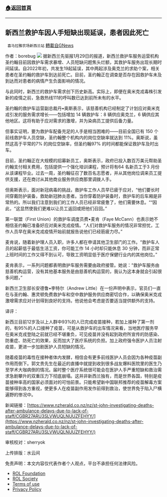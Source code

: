 ###  [:house:返回首頁](https://github.com/ourhimalayas/txt)
---


## 新西兰救护车因人手短缺出现延误，患者因此死亡
` 喜马拉雅农场新西兰站` [轉載自GNews](https://gnews.org/zh-hans/1935248/)

作者：borebug
![](https://assets.gnews.org/wp-content/uploads/2022/01/酷翻组1-29.png)
据新西兰先驱报1月29日的报道，新西兰救护车服务运营机构圣约翰目前因救护车需求暴增、人员短缺问题焦头烂额，其救护车服务出现长期时间延误。自2022年初，共发生19起延误，其中两起涉及奥克兰的求助个案，相关患者在圣约翰的救护车到达前死亡。目前，圣约翰正在调查是否存在因救护车未及到达而对患者的病情产生负面影响的情况。

与此同时，新西兰的救护车需求创下历史新高。实际上，即便在奥米克戎毒株引发新的疫情之前，急救热线111的呼叫数已达到前所未有的水平。

圣约翰的救护车运营副总裁丹•奥斯表示，该慈善机构已经制定了计划应对奥米克戎引发的服务需求增长——包括增加 14 辆救护车：8 辆供应奥克兰，6 辆供应其他地区。这将有助于应对需求的激增，并为染病员工提供后备力量。

但事实证明，要为救护车配备充足的人手是相当困难的——目前全国已有 150 个前线救护车人员空缺，圣约翰整个机构内的岗位空缺率就达到 11%。奥斯说，虽然这高于平常的7% 的岗位空缺率，但圣约翰97% 的时间都能保证救护车及时出车。

目前，圣约翰正在大规模的招募新员工，奥斯表示，政府已投入数百万美元帮助圣约翰支付相关费用，包括提供一个强化培训课程，预计将有64 名新员工于3 月份从该课程毕业。过去一周，圣约翰征召了数百名志愿者，并从其他岗位调来员工提供支援，还在商讨从其他商业服务供应商那里调拨人手。

但奥斯表示，面对新冠病毒的挑战，救护车工作人员早已疲于应对，“他们要长时间穿戴防护装备，救助新冠肺炎患者。当你穿着防护装备时，救护车的后车厢是非常热的。所以我们注意到我们的工作人员已经非常疲惫了，他们需要休息。““因此，“这显然使我们更难以让员工返回或把他们召回。”

第一联盟（First Union）的救护​​车调度员费•麦肯（Faye McCann）也表示她不相信圣约翰已准备好应对奥米克戎疫情。“人们对救护​​车服务的情况非常担忧，工作人员早在奥米克戎疫情开始前就报告说他们已经筋疲力尽。”

麦肯说，随着新护理人员入职，许多人都在申请其他卫生部门的工作。“救护车人员的起薪低于最低生活工资，你可能工作 14 小时却只能休息 30 分钟，而非正常上班时间的工作又得不到认可，导致工资明显低于医疗保健行业内的其他岗位。”

麦肯表示，一系列问题都表明救护车服务需要由政府接管。她说：“救护车服务由慈善机构运营，没有其他基本服务是由慈善机构运营的，我认为这本身就会引起很多问题，”

新西兰卫生部长安德鲁•李特尔（Andrew Little）在一份声明中表示，官员们一直在与圣约翰、惠灵顿免费救护车和空中救护服务供应商密切合作，以确保奥米克戎激增需求应对计划得到良好的支持。他说他会考虑是否要适当提供额外的支持。

译评：

新西兰目前12岁及以上人群中93%的人已完成疫苗接种，若加上接种了第一剂的，有95%的人口接种了疫苗，可是从救护车的出车情况来看，当地医疗服务早在奥米克戎登陆之前就已经不堪重负，可见疫苗并没有起到政府所宣传的防感染、防重症、防死亡的效果，反而加大了医疗系统的负担。加上政府强令医护人员注射疫苗，更进一步加剧医护人员短缺的情况。

随着疫苗的毒性在接种者体内发酵，相信会有更多前线医护人员会因为各种疫苗副作用而倒下。郭文贵先生在最近的直播中就提到收到很多战友爆料医院里的医生乃至学术大咖病倒的情况。届时整个医疗系统很可能会在医护人手严重短缺和救治需求急剧攀升的双重压力下彻底崩塌。这并非新西兰独有，而是世界各国，特别是疫苗接种率高的国家必须面对的可怕前景。只能希望新中国联邦推荐的疫苗解毒方案能够得到各方重视，使更多人在疫苗副作用发作前得到救治，使世界免于陷入尸横遍野的惨况中。

新闻链接：[https://www.nzherald.co.nz/nz/st-john-investigating-deaths-after-ambulance-delays-due-to-lack-of-staff/CGBR27ARU3SLVWUQLNUUZFEHYY/](https://www.nzherald.co.nz/nz/st-john-investigating-deaths-after-ambulance-delays-due-to-lack-of-staff/CGBR27ARU3SLVWUQLNUUZFEHYY/)

审核校对：sherryok

上传排版：水云间

 

免责声明：本文内容仅代表作者个人观点，平台不承担任何法律风险。

- [ROL Foundation](https://rolfoundation.org/)
- [ROL Society](https://rolsociety.org/)
- [Terms of use](https://gnews.org/terms-of-use-3/)
- [Privacy Policy](https://gnews.org/privacy-policy/)
